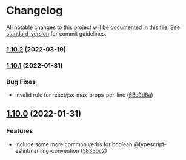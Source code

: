 # Changelog

All notable changes to this project will be documented in this file. See [standard-version](https://github.com/conventional-changelog/standard-version) for commit guidelines.

### [1.10.2](https://github.com/michchan/eslint-config/compare/v1.10.1...v1.10.2) (2022-03-19)

### [1.10.1](https://github.com/michchan/eslint-config/compare/v1.10.0...v1.10.1) (2022-01-31)


### Bug Fixes

* invalid rule for react/jsx-max-props-per-line ([53e9d8a](https://github.com/michchan/eslint-config/commit/53e9d8a096b74f279d9270978f87512afc80541f))

## [1.10.0](https://github.com/michchan/eslint-config/compare/v1.9.0...v1.10.0) (2022-01-31)


### Features

* Include some more common verbs for boolean @typescript-eslint/naming-convention ([5833bc2](https://github.com/michchan/eslint-config/commit/5833bc239ba35c1dcaf6118bc031ba02fee03d7a))
